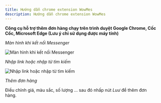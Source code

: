```yaml
---
title: Hướng dẫn chrome extension WowMes
description: Hướng dẫn chrome extension WowMes
---
```


**Công cụ hỗ trợ thêm đơn hàng chạy trên trình duyệt Google Chrome, Cốc Cốc, Microsoft Edge (Lưu ý chỉ sử dụng được máy tính)**

_Màn hình khi kết nối Messenger_

![Màn hình khi kết nối Messenger](/img/wowmes/order0.png)

_Nhập link hoặc nhập từ tìm kiếm_

![Nhập link hoặc nhập từ tìm kiếm](/img/wowmes/order1.png)

_Thêm đơn hàng_

Điều chỉnh giá, màu sắc, số lượng ... sau đó nhấp nút *Luư* để thêm đơn hàng.

